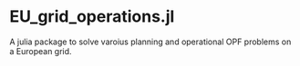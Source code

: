 # EU_grid_operations.jl

A julia package to solve varoius planning and operational OPF problems on a European grid.